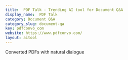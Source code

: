 ```yaml
---
title:  PDF Talk - Trending AI tool for Document Q&A
display_name:  PDF Talk
category: Document Q&A
category_slug: document-qa
key: pdfconvo_com
website: https://www.pdfconvo.com/
layout: aitool
---
```


Converted PDFs with natural dialogue

